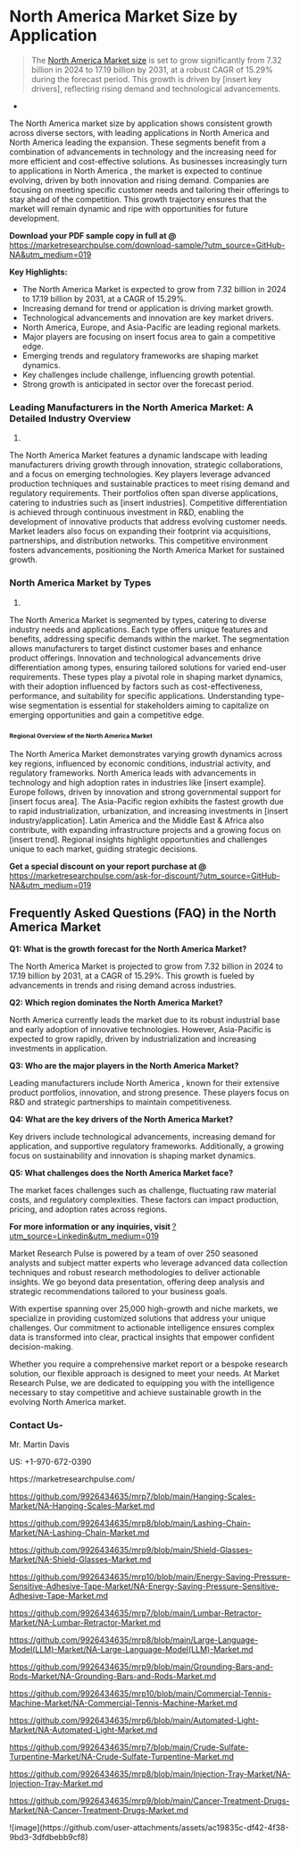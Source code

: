 <h1>North America  Market&nbsp;Size by Application</h1><blockquote><p>The <a href="https://marketresearchpulse.com/download-sample/?utm_source=GitHub-NA&amp;utm_medium=019">North America  Market size</a> is set to grow significantly from 7.32 billion in 2024 to 17.19 billion by 2031, at a robust CAGR of 15.29% during the forecast period. This growth is driven by [insert key drivers], reflecting rising demand and technological advancements.</p></blockquote><ul><li></li></ul><p>The North America  market size by application shows consistent growth across diverse sectors, with leading applications in North America  and North America  leading the expansion. These segments benefit from a combination of advancements in technology and the increasing need for more efficient and cost-effective solutions. As businesses increasingly turn to applications in North America , the market is expected to continue evolving, driven by both innovation and rising demand. Companies are focusing on meeting specific customer needs and tailoring their offerings to stay ahead of the competition. This growth trajectory ensures that the market will remain dynamic and ripe with opportunities for future development.</p><p><strong>Download your PDF sample copy in full at @ </strong><a href="https://marketresearchpulse.com/download-sample/?utm_source=GitHub-NA&amp;utm_medium=019">https://marketresearchpulse.com/download-sample/?utm_source=GitHub-NA&amp;utm_medium=019</a></p><p><strong>Key Highlights: </strong></p><ul><li>The North America  Market is expected to grow from 7.32 billion in 2024 to 17.19 billion by 2031, at a CAGR of 15.29%.</li><li>Increasing demand for trend or application is driving market growth.</li><li>Technological advancements and innovation are key market drivers.</li><li>North America, Europe, and Asia-Pacific are leading regional markets.</li><li>Major players are focusing on insert focus area to gain a competitive edge.</li><li>Emerging trends and regulatory frameworks are shaping market dynamics.</li><li>Key challenges include challenge, influencing growth potential.</li><li>Strong growth is anticipated in sector over the forecast period.</li></ul><h3>Leading Manufacturers in the North America  Market: A Detailed Industry Overview</h3><ol><li></li></ol><div class="flex max-w-full flex-col flex-grow"><div class="min-h-8 text-message flex w-full flex-col items-end gap-2 whitespace-normal break-words [.text-message+&amp;]:mt-5" dir="auto" data-message-author-role="assistant" data-message-id="fd8432e4-4910-450d-b182-61b7bfb0a01f" data-message-model-slug="gpt-4o"><div class="flex w-full flex-col gap-1 empty:hidden first:pt-[3px]"><div class="markdown prose w-full break-words dark:prose-invert light"><p>The North America  Market features a dynamic landscape with leading manufacturers driving growth through innovation, strategic collaborations, and a focus on emerging technologies. Key players leverage advanced production techniques and sustainable practices to meet rising demand and regulatory requirements. Their portfolios often span diverse applications, catering to industries such as [insert industries]. Competitive differentiation is achieved through continuous investment in R&amp;D, enabling the development of innovative products that address evolving customer needs. Market leaders also focus on expanding their footprint via acquisitions, partnerships, and distribution networks. This competitive environment fosters advancements, positioning the North America  Market for sustained growth.</p></div></div></div></div><h3>North America  Market by Types</h3><ol><li></li></ol><div class="flex max-w-full flex-col flex-grow"><div class="min-h-8 text-message flex w-full flex-col items-end gap-2 whitespace-normal break-words [.text-message+&amp;]:mt-5" dir="auto" data-message-author-role="assistant" data-message-id="084470be-0bb7-4664-bddf-5156b4f41249" data-message-model-slug="gpt-4o-mini"><div class="flex w-full flex-col gap-1 empty:hidden first:pt-[3px]"><div class="markdown prose w-full break-words dark:prose-invert light"><p>The North America  Market is segmented by types, catering to diverse industry needs and applications. Each type offers unique features and benefits, addressing specific demands within the market. The segmentation allows manufacturers to target distinct customer bases and enhance product offerings. Innovation and technological advancements drive differentiation among types, ensuring tailored solutions for varied end-user requirements. These types play a pivotal role in shaping market dynamics, with their adoption influenced by factors such as cost-effectiveness, performance, and suitability for specific applications. Understanding type-wise segmentation is essential for stakeholders aiming to capitalize on emerging opportunities and gain a competitive edge.</p></div></div></div></div><h3><span style="font-size: 11px;">Regional Overview of the North America  Market</span></h3><div class="flex max-w-full flex-col flex-grow"><div class="min-h-8 text-message flex w-full flex-col items-end gap-2 whitespace-normal break-words [.text-message+&amp;]:mt-5" dir="auto" data-message-author-role="assistant" data-message-id="e9038762-ce64-4e30-91c9-9bd413514231" data-message-model-slug="gpt-4o-mini"><div class="flex w-full flex-col gap-1 empty:hidden first:pt-[3px]"><div class="markdown prose w-full break-words dark:prose-invert light"><p>The North America  Market demonstrates varying growth dynamics across key regions, influenced by economic conditions, industrial activity, and regulatory frameworks. North America leads with advancements in technology and high adoption rates in industries like [insert example]. Europe follows, driven by innovation and strong governmental support for [insert focus area]. The Asia-Pacific region exhibits the fastest growth due to rapid industrialization, urbanization, and increasing investments in [insert industry/application]. Latin America and the Middle East &amp; Africa also contribute, with expanding infrastructure projects and a growing focus on [insert trend]. Regional insights highlight opportunities and challenges unique to each market, guiding strategic decisions.</p></div></div></div></div><p><strong>Get a special discount on your report purchase at @ </strong><a href="https://marketresearchpulse.com/ask-for-discount/?utm_source=GitHub-NA&amp;utm_medium=019">https://marketresearchpulse.com/ask-for-discount/?utm_source=GitHub-NA&amp;utm_medium=019</a></p><h2>Frequently Asked Questions (FAQ) in the North America  Market</h2><p><strong>Q1: What is the growth forecast for the North America  Market?</strong></p><p>The North America  Market is projected to grow from 7.32 billion in 2024 to 17.19 billion by 2031, at a CAGR of 15.29%. This growth is fueled by advancements in trends and rising demand across industries.</p><p><strong>Q2: Which region dominates the North America  Market?</strong></p><p>North America currently leads the market due to its robust industrial base and early adoption of innovative technologies. However, Asia-Pacific is expected to grow rapidly, driven by industrialization and increasing investments in application.</p><p><strong>Q3: Who are the major players in the North America  Market?</strong></p><p>Leading manufacturers include North America , known for their extensive product portfolios, innovation, and strong presence. These players focus on R&amp;D and strategic partnerships to maintain competitiveness.</p><p><strong>Q4: What are the key drivers of the North America  Market?</strong></p><p>Key drivers include technological advancements, increasing demand for application, and supportive regulatory frameworks. Additionally, a growing focus on sustainability and innovation is shaping market dynamics.</p><p><strong>Q5: What challenges does the North America  Market face?</strong></p><p>The market faces challenges such as challenge, fluctuating raw material costs, and regulatory complexities. These factors can impact production, pricing, and adoption rates across regions.</p><p><strong>For more information or any inquiries, visit&nbsp;</strong><a href="?utm_source=Linkedin&utm_medium=019">?utm_source=Linkedin&utm_medium=019</a></p><p>Market Research Pulse is powered by a team of over 250 seasoned analysts and subject matter experts who leverage advanced data collection techniques and robust research methodologies to deliver actionable insights. We go beyond data presentation, offering deep analysis and strategic recommendations tailored to your business goals.</p><p>With expertise spanning over 25,000 high-growth and niche markets, we specialize in providing customized solutions that address your unique challenges. Our commitment to actionable intelligence ensures complex data is transformed into clear, practical insights that empower confident decision-making.</p><p>Whether you require a comprehensive market report or a bespoke research solution, our flexible approach is designed to meet your needs. At Market Research Pulse, we are dedicated to equipping you with the intelligence necessary to stay competitive and achieve sustainable growth in the evolving North America  market.</p><h3><strong>Contact Us-</strong></h3><p>Mr. Martin Davis</p><p>US: +1-970-672-0390</p><p>https://marketresearchpulse.com/</p><p><a href="https://github.com/9926434635/mrp7/blob/main/Hanging-Scales-Market/NA-Hanging-Scales-Market.md">https://github.com/9926434635/mrp7/blob/main/Hanging-Scales-Market/NA-Hanging-Scales-Market.md</a></p><p><a href="https://github.com/9926434635/mrp8/blob/main/Lashing-Chain-Market/NA-Lashing-Chain-Market.md">https://github.com/9926434635/mrp8/blob/main/Lashing-Chain-Market/NA-Lashing-Chain-Market.md</a></p><p><a href="https://github.com/9926434635/mrp9/blob/main/Shield-Glasses-Market/NA-Shield-Glasses-Market.md">https://github.com/9926434635/mrp9/blob/main/Shield-Glasses-Market/NA-Shield-Glasses-Market.md</a></p><p><a href="https://github.com/9926434635/mrp10/blob/main/Energy-Saving-Pressure-Sensitive-Adhesive-Tape-Market/NA-Energy-Saving-Pressure-Sensitive-Adhesive-Tape-Market.md">https://github.com/9926434635/mrp10/blob/main/Energy-Saving-Pressure-Sensitive-Adhesive-Tape-Market/NA-Energy-Saving-Pressure-Sensitive-Adhesive-Tape-Market.md</a></p><p><a href="https://github.com/9926434635/mrp7/blob/main/Lumbar-Retractor-Market/NA-Lumbar-Retractor-Market.md">https://github.com/9926434635/mrp7/blob/main/Lumbar-Retractor-Market/NA-Lumbar-Retractor-Market.md</a></p><p><a href="https://github.com/9926434635/mrp8/blob/main/Large-Language-Model(LLM)-Market/NA-Large-Language-Model(LLM)-Market.md">https://github.com/9926434635/mrp8/blob/main/Large-Language-Model(LLM)-Market/NA-Large-Language-Model(LLM)-Market.md</a></p><p><a href="https://github.com/9926434635/mrp9/blob/main/Grounding-Bars-and-Rods-Market/NA-Grounding-Bars-and-Rods-Market.md">https://github.com/9926434635/mrp9/blob/main/Grounding-Bars-and-Rods-Market/NA-Grounding-Bars-and-Rods-Market.md</a></p><p><a href="https://github.com/9926434635/mrp10/blob/main/Commercial-Tennis-Machine-Market/NA-Commercial-Tennis-Machine-Market.md">https://github.com/9926434635/mrp10/blob/main/Commercial-Tennis-Machine-Market/NA-Commercial-Tennis-Machine-Market.md</a></p><p><a href="https://github.com/9926434635/mrp6/blob/main/Automated-Light-Market/NA-Automated-Light-Market.md">https://github.com/9926434635/mrp6/blob/main/Automated-Light-Market/NA-Automated-Light-Market.md</a></p><p><a href="https://github.com/9926434635/mrp7/blob/main/Crude-Sulfate-Turpentine-Market/NA-Crude-Sulfate-Turpentine-Market.md">https://github.com/9926434635/mrp7/blob/main/Crude-Sulfate-Turpentine-Market/NA-Crude-Sulfate-Turpentine-Market.md</a></p><p><a href="https://github.com/9926434635/mrp8/blob/main/Injection-Tray-Market/NA-Injection-Tray-Market.md">https://github.com/9926434635/mrp8/blob/main/Injection-Tray-Market/NA-Injection-Tray-Market.md</a></p><p><a href="https://github.com/9926434635/mrp9/blob/main/Cancer-Treatment-Drugs-Market/NA-Cancer-Treatment-Drugs-Market.md">https://github.com/9926434635/mrp9/blob/main/Cancer-Treatment-Drugs-Market/NA-Cancer-Treatment-Drugs-Market.md</a></p>
![image](https://github.com/user-attachments/assets/ac19835c-df42-4f38-9bd3-3dfdbebb9cf8)
